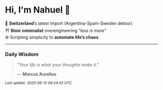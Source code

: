 # Hi, I'm Nahuel :tiger:

📍 **Switzerland**’s latest import (Argentina-Spain-Sweden detour)  
⛩️ **Stoic minimalist** overengineering *“less is more”*  
⚙️ Scripting simplicity to **automate life’s chaos**

---

### Daily Wisdom
> _"Your life is what your thoughts make it."_  
>
> — **Marcus Aurelius**

<sub>*Last update: 2025-09-12 09:24:43 UTC*</sub>

